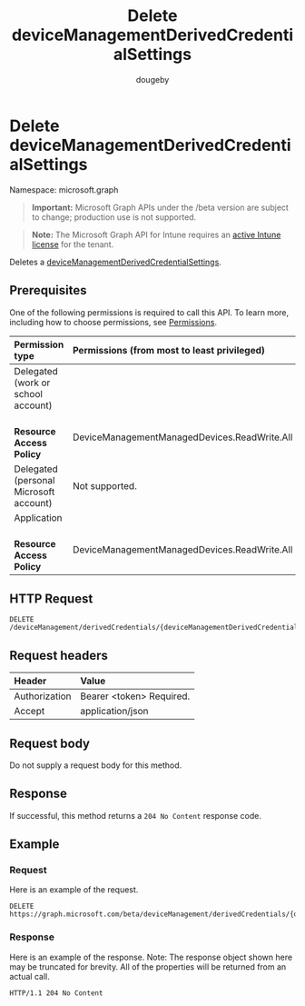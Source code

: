 ﻿---
title: "Delete deviceManagementDerivedCredentialSettings"
description: "Deletes a deviceManagementDerivedCredentialSettings."
author: "dougeby"
localization_priority: Normal
ms.prod: "intune"
doc_type: apiPageType
---

# Delete deviceManagementDerivedCredentialSettings

Namespace: microsoft.graph

> **Important:** Microsoft Graph APIs under the /beta version are subject to change; production use is not supported.

> **Note:** The Microsoft Graph API for Intune requires an [active Intune license](https://go.microsoft.com/fwlink/?linkid=839381) for the tenant.

Deletes a [deviceManagementDerivedCredentialSettings](../resources/intune-shared-devicemanagementderivedcredentialsettings.md).

## Prerequisites

One of the following permissions is required to call this API. To learn more, including how to choose permissions, see [Permissions](/graph/permissions-reference).

| Permission type                          | Permissions (from most to least privileged)  |
| :--------------------------------------- | :------------------------------------------- |
| Delegated (work or school account)       |                                              |
| &nbsp; &nbsp; **Resource Access Policy** | DeviceManagementManagedDevices.ReadWrite.All |
| Delegated (personal Microsoft account)   | Not supported.                               |
| Application                              |                                              |
| &nbsp; &nbsp; **Resource Access Policy** | DeviceManagementManagedDevices.ReadWrite.All |

## HTTP Request

<!-- {
  "blockType": "ignored"
}
-->

```http
DELETE /deviceManagement/derivedCredentials/{deviceManagementDerivedCredentialSettingsId}
```

## Request headers

| Header        | Value                          |
| :------------ | :----------------------------- |
| Authorization | Bearer &lt;token&gt; Required. |
| Accept        | application/json               |

## Request body

Do not supply a request body for this method.

## Response

If successful, this method returns a `204 No Content` response code.

## Example

### Request

Here is an example of the request.

```http
DELETE https://graph.microsoft.com/beta/deviceManagement/derivedCredentials/{deviceManagementDerivedCredentialSettingsId}
```

### Response

Here is an example of the response. Note: The response object shown here may be truncated for brevity. All of the properties will be returned from an actual call.

```http
HTTP/1.1 204 No Content
```
